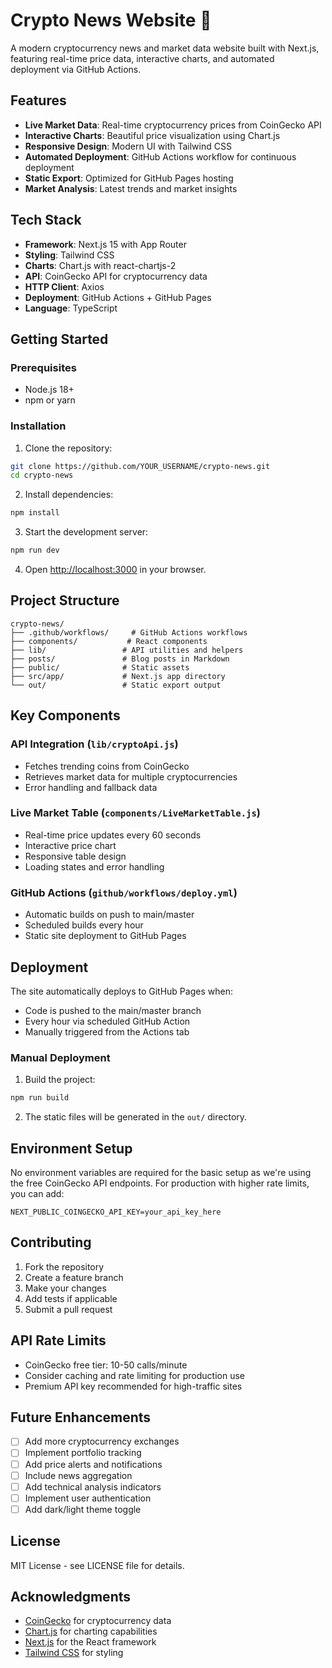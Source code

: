 # Crypto News Website 🚀

A modern cryptocurrency news and market data website built with Next.js, featuring real-time price data, interactive charts, and automated deployment via GitHub Actions.

## Features

- **Live Market Data**: Real-time cryptocurrency prices from CoinGecko API
- **Interactive Charts**: Beautiful price visualization using Chart.js
- **Responsive Design**: Modern UI with Tailwind CSS
- **Automated Deployment**: GitHub Actions workflow for continuous deployment
- **Static Export**: Optimized for GitHub Pages hosting
- **Market Analysis**: Latest trends and market insights

## Tech Stack

- **Framework**: Next.js 15 with App Router
- **Styling**: Tailwind CSS
- **Charts**: Chart.js with react-chartjs-2
- **API**: CoinGecko API for cryptocurrency data
- **HTTP Client**: Axios
- **Deployment**: GitHub Actions + GitHub Pages
- **Language**: TypeScript

## Getting Started

### Prerequisites

- Node.js 18+ 
- npm or yarn

### Installation

1. Clone the repository:
```bash
git clone https://github.com/YOUR_USERNAME/crypto-news.git
cd crypto-news
```

2. Install dependencies:
```bash
npm install
```

3. Start the development server:
```bash
npm run dev
```

4. Open [http://localhost:3000](http://localhost:3000) in your browser.

## Project Structure

```
crypto-news/
├── .github/workflows/     # GitHub Actions workflows
├── components/           # React components
├── lib/                 # API utilities and helpers
├── posts/               # Blog posts in Markdown
├── public/              # Static assets
├── src/app/             # Next.js app directory
└── out/                 # Static export output
```

## Key Components

### API Integration (`lib/cryptoApi.js`)
- Fetches trending coins from CoinGecko
- Retrieves market data for multiple cryptocurrencies
- Error handling and fallback data

### Live Market Table (`components/LiveMarketTable.js`)
- Real-time price updates every 60 seconds
- Interactive price chart
- Responsive table design
- Loading states and error handling

### GitHub Actions (`github/workflows/deploy.yml`)
- Automatic builds on push to main/master
- Scheduled builds every hour
- Static site deployment to GitHub Pages

## Deployment

The site automatically deploys to GitHub Pages when:
- Code is pushed to the main/master branch
- Every hour via scheduled GitHub Action
- Manually triggered from the Actions tab

### Manual Deployment

1. Build the project:
```bash
npm run build
```

2. The static files will be generated in the `out/` directory.

## Environment Setup

No environment variables are required for the basic setup as we're using the free CoinGecko API endpoints. For production with higher rate limits, you can add:

```env
NEXT_PUBLIC_COINGECKO_API_KEY=your_api_key_here
```

## Contributing

1. Fork the repository
2. Create a feature branch
3. Make your changes
4. Add tests if applicable
5. Submit a pull request

## API Rate Limits

- CoinGecko free tier: 10-50 calls/minute
- Consider caching and rate limiting for production use
- Premium API key recommended for high-traffic sites

## Future Enhancements

- [ ] Add more cryptocurrency exchanges
- [ ] Implement portfolio tracking
- [ ] Add price alerts and notifications
- [ ] Include news aggregation
- [ ] Add technical analysis indicators
- [ ] Implement user authentication
- [ ] Add dark/light theme toggle

## License

MIT License - see LICENSE file for details.

## Acknowledgments

- [CoinGecko](https://coingecko.com/) for cryptocurrency data
- [Chart.js](https://chartjs.org/) for charting capabilities
- [Next.js](https://nextjs.org/) for the React framework
- [Tailwind CSS](https://tailwindcss.com/) for styling
